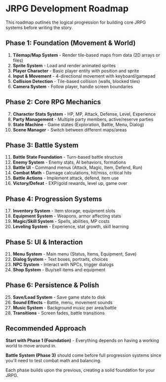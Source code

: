# JRPG Development Roadmap

This roadmap outlines the logical progression for building core JRPG systems before writing the story.

## Phase 1: Foundation (Movement & World)
1. **Tilemap/Map System** - Render tile-based maps from data (2D arrays or files)
2. **Sprite System** - Load and render animated sprites
3. **Player Character** - Basic player entity with position and sprite
4. **Input & Movement** - 4-directional movement with keyboard/gamepad
5. **Collision Detection** - Tile-based collision (walls, blocked tiles)
6. **Camera System** - Follow player, handle screen boundaries

## Phase 2: Core RPG Mechanics
7. **Character Stats System** - HP, MP, Attack, Defense, Level, Experience
8. **Party Management** - Multiple party members, active/reserve parties
9. **State Machine** - Game states (Exploration, Battle, Menu, Dialog)
10. **Scene Manager** - Switch between different maps/areas

## Phase 3: Battle System
11. **Battle State Foundation** - Turn-based battle structure
12. **Enemy System** - Enemy stats, AI behaviors, formations
13. **Battle UI** - Command menus (Attack, Magic, Item, Defend, Run)
14. **Combat Math** - Damage calculations, hit/miss, critical hits
15. **Battle Actions** - Implement attack, defend, item use
16. **Victory/Defeat** - EXP/gold rewards, level up, game over

## Phase 4: Progression Systems
17. **Inventory System** - Item storage, equipment slots
18. **Equipment System** - Weapons, armor affecting stats
19. **Magic/Skill System** - Spells, abilities, MP costs
20. **Leveling System** - Experience, stat growth, skill learning

## Phase 5: UI & Interaction
21. **Menu System** - Main menu (Status, Items, Equipment, Save)
22. **Dialog System** - Text boxes, portraits, choices
23. **NPC System** - Interact with NPCs, trigger dialogs
24. **Shop System** - Buy/sell items and equipment

## Phase 6: Persistence & Polish
25. **Save/Load System** - Save game state to disk
26. **Sound Effects** - Battle, menu, movement sounds
27. **Music System** - Background music per area/battle
28. **Transitions** - Screen fades, battle transitions

## Recommended Approach

**Start with Phase 1 (Foundation)** - Everything depends on having a working world to move around in.

**Battle System (Phase 3)** should come before full progression systems since you'll need to test combat math and balancing.

Each phase builds upon the previous, creating a solid foundation for your JRPG.
